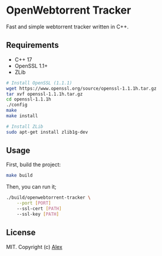 # OpenWebtorrent Tracker

Fast and simple webtorrent tracker written in C++.

## Requirements
- C++ 17
- OpenSSL 1.1+
- ZLib

```sh
# Install OpenSSL (1.1.1)
wget https://www.openssl.org/source/openssl-1.1.1h.tar.gz
tar xvf openssl-1.1.1h.tar.gz
cd openssl-1.1.1h
./config
make
make install

# Install ZLib
sudo apt-get install zlib1g-dev
```

## Usage

First, build the project:

```sh
make build
```

Then, you can run it;

```sh
./build/openwebtorrent-tracker \
	--port [PORT]
	--ssl-cert [PATH]
	--ssl-key [PATH]
```

## License

MIT. Copyright (c) [Alex](https://github.com/alxhotel)
